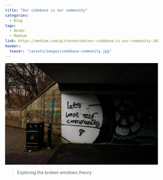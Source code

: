 ```yaml
---
title: "Our codebase is our community"
categories:
  - Blog
tags:
  - DevEx
  - Medium
link: https://medium.com/gitconnected/our-codebase-is-our-community-1d884d8c94d8
header:
  teaser: "/assets/images/codebase-community.jpg"
---
```


![Hero Image](/assets/images/codebase-community.jpg)
> Exploring the broken windows theory

